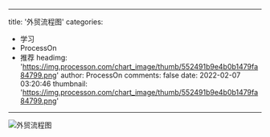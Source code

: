 
---
title: '外贸流程图'
categories: 
 - 学习
 - ProcessOn
 - 推荐
headimg: 'https://img.processon.com/chart_image/thumb/552491b9e4b0b1479fa84799.png'
author: ProcessOn
comments: false
date: 2022-02-07 03:20:46
thumbnail: 'https://img.processon.com/chart_image/thumb/552491b9e4b0b1479fa84799.png'
---

<div>   
<img class="thumb" alt="外贸流程图" src="https://img.processon.com/chart_image/thumb/552491b9e4b0b1479fa84799.png" referrerpolicy="no-referrer">
<p></p>  
</div>
            
